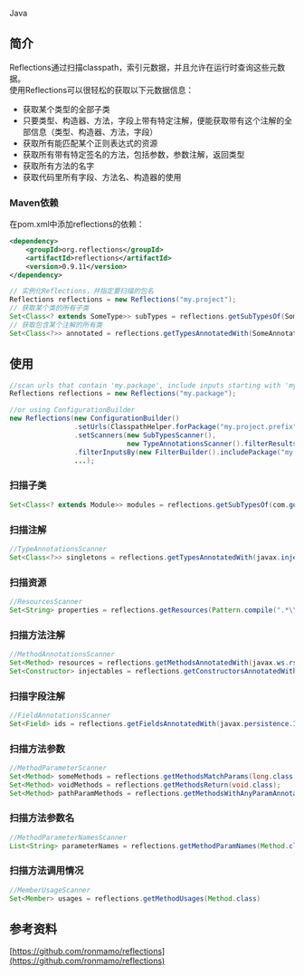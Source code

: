 Java
<a name="qOqsj"></a>
## 简介
Reflections通过扫描classpath，索引元数据，并且允许在运行时查询这些元数据。<br />使用Reflections可以很轻松的获取以下元数据信息：

- 获取某个类型的全部子类
- 只要类型、构造器、方法，字段上带有特定注解，便能获取带有这个注解的全部信息（类型、构造器、方法，字段）
- 获取所有能匹配某个正则表达式的资源
- 获取所有带有特定签名的方法，包括参数，参数注解，返回类型
- 获取所有方法的名字
- 获取代码里所有字段、方法名、构造器的使用
<a name="zRBvt"></a>
### Maven依赖
在pom.xml中添加reflections的依赖：
```xml
<dependency>
    <groupId>org.reflections</groupId>
    <artifactId>reflections</artifactId>
    <version>0.9.11</version>
</dependency>
```
```java
// 实例化Reflections，并指定要扫描的包名
Reflections reflections = new Reflections("my.project");
// 获取某个类的所有子类
Set<Class<? extends SomeType>> subTypes = reflections.getSubTypesOf(SomeType.class);
// 获取包含某个注解的所有类
Set<Class<?>> annotated = reflections.getTypesAnnotatedWith(SomeAnnotation.class);
```
<a name="lQf46"></a>
## 使用
```java
//scan urls that contain 'my.package', include inputs starting with 'my.package', use the default scanners
Reflections reflections = new Reflections("my.package");

//or using ConfigurationBuilder
new Reflections(new ConfigurationBuilder()
                .setUrls(ClasspathHelper.forPackage("my.project.prefix"))
                .setScanners(new SubTypesScanner(), 
                             new TypeAnnotationsScanner().filterResultsBy(optionalFilter), ...),
                .filterInputsBy(new FilterBuilder().includePackage("my.project.prefix"))
                ...);
```
<a name="pbgSm"></a>
### 扫描子类
```java
Set<Class<? extends Module>> modules = reflections.getSubTypesOf(com.google.inject.Module.class);
```
<a name="grQqE"></a>
### 扫描注解
```java
//TypeAnnotationsScanner 
Set<Class<?>> singletons = reflections.getTypesAnnotatedWith(javax.inject.Singleton.class);
```
<a name="ONenK"></a>
### 扫描资源
```java
//ResourcesScanner
Set<String> properties = reflections.getResources(Pattern.compile(".*\\.properties"));
```
<a name="DIaMo"></a>
### 扫描方法注解
```java
//MethodAnnotationsScanner
Set<Method> resources = reflections.getMethodsAnnotatedWith(javax.ws.rs.Path.class);
Set<Constructor> injectables = reflections.getConstructorsAnnotatedWith(javax.inject.Inject.class);
```
<a name="bG1Gc"></a>
### 扫描字段注解
```java
//FieldAnnotationsScanner
Set<Field> ids = reflections.getFieldsAnnotatedWith(javax.persistence.Id.class);
```
<a name="cdELy"></a>
### 扫描方法参数
```java
//MethodParameterScanner
Set<Method> someMethods = reflections.getMethodsMatchParams(long.class, int.class);
Set<Method> voidMethods = reflections.getMethodsReturn(void.class);
Set<Method> pathParamMethods = reflections.getMethodsWithAnyParamAnnotated(PathParam.class);
```
<a name="t6LeN"></a>
### 扫描方法参数名
```java
//MethodParameterNamesScanner
List<String> parameterNames = reflections.getMethodParamNames(Method.class)
```
<a name="CqGqJ"></a>
### 扫描方法调用情况
```java
//MemberUsageScanner
Set<Member> usages = reflections.getMethodUsages(Method.class)
```
<a name="nPWp9"></a>
## 参考资料
[https://github.com/ronmamo/reflections](https://github.com/ronmamo/reflections)
